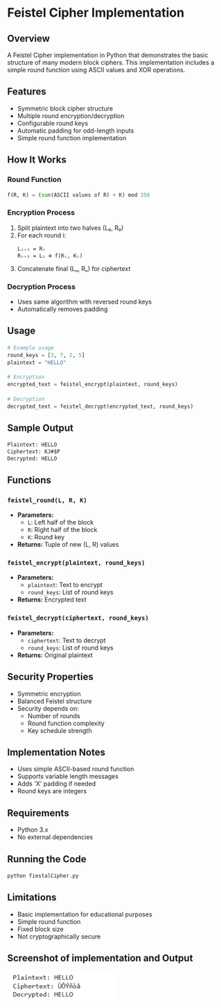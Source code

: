 # Feistel Cipher Implementation

## Overview

A Feistel Cipher implementation in Python that demonstrates the basic structure of many modern block ciphers. This implementation includes a simple round function using ASCII values and XOR operations.

## Features

- Symmetric block cipher structure
- Multiple round encryption/decryption
- Configurable round keys
- Automatic padding for odd-length inputs
- Simple round function implementation

## How It Works

### Round Function

```python
f(R, K) = (sum(ASCII values of R) + K) mod 256
```

### Encryption Process

1. Split plaintext into two halves (L₀, R₀)
2. For each round i:
   ```
   Lᵢ₊₁ = Rᵢ
   Rᵢ₊₁ = Lᵢ ⊕ f(Rᵢ, Kᵢ)
   ```
3. Concatenate final (Lₙ, Rₙ) for ciphertext

### Decryption Process

- Uses same algorithm with reversed round keys
- Automatically removes padding

## Usage

```python
# Example usage
round_keys = [3, 7, 2, 5]
plaintext = "HELLO"

# Encryption
encrypted_text = feistel_encrypt(plaintext, round_keys)

# Decryption
decrypted_text = feistel_decrypt(encrypted_text, round_keys)
```

## Sample Output

```
Plaintext: HELLO
Ciphertext: KJ#$P
Decrypted: HELLO
```

## Functions

### `feistel_round(L, R, K)`

- **Parameters:**
  - `L`: Left half of the block
  - `R`: Right half of the block
  - `K`: Round key
- **Returns:** Tuple of new (L, R) values

### `feistel_encrypt(plaintext, round_keys)`

- **Parameters:**
  - `plaintext`: Text to encrypt
  - `round_keys`: List of round keys
- **Returns:** Encrypted text

### `feistel_decrypt(ciphertext, round_keys)`

- **Parameters:**
  - `ciphertext`: Text to decrypt
  - `round_keys`: List of round keys
- **Returns:** Original plaintext

## Security Properties

- Symmetric encryption
- Balanced Feistel structure
- Security depends on:
  - Number of rounds
  - Round function complexity
  - Key schedule strength

## Implementation Notes

- Uses simple ASCII-based round function
- Supports variable length messages
- Adds 'X' padding if needed
- Round keys are integers

## Requirements

- Python 3.x
- No external dependencies

## Running the Code

```bash
python fiestalCipher.py
```

## Limitations

- Basic implementation for educational purposes
- Simple round function
- Fixed block size
- Not cryptographically secure

## Screenshot of implementation and Output

![Fiestal Cipher](./images/output.png)
